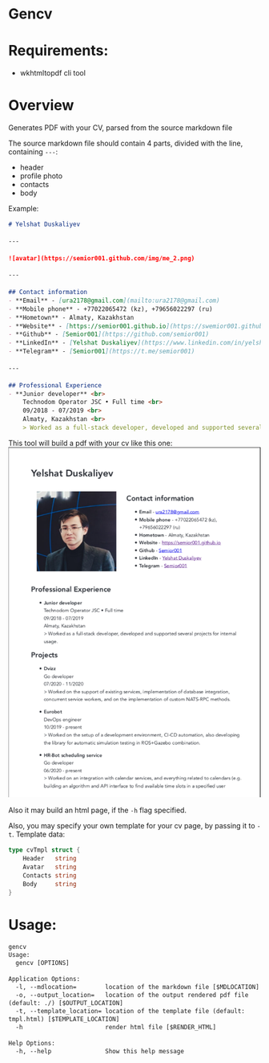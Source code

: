 # Gencv

# Requirements:
- wkhtmltopdf cli tool

# Overview
Generates PDF with your CV, parsed from the source markdown file

The source markdown file should contain 4 parts, divided with the line, containing `---`:
- header
- profile photo
- contacts
- body

Example:
```markdown
# Yelshat Duskaliyev

---

![avatar](https://semior001.github.com/img/me_2.png)

---

## Contact information
- **Email** - [ura2178@gmail.com](mailto:ura2178@gmail.com)                                   
- **Mobile phone** - +77022065472 (kz), +79656022297 (ru)                                           
- **Hometown** - Almaty, Kazakhstan                                                             
- **Website** - [https://semior001.github.io](https://swemior001.github.io)                     
- **Github** - [Semior001](https://github.com/semior001)                                      
- **LinkedIn** - [Yelshat Duskaliyev](https://www.linkedin.com/in/yelshat-duskaliev-181813139/) 
- **Telegram** - [Semior001](https://t.me/semior001)                                            

---

## Professional Experience
- **Junior developer** <br>
    Technodom Operator JSC • Full time <br>
    09/2018 - 07/2019 <br>
    Almaty, Kazakhstan <br>
    > Worked as a full-stack developer, developed and supported several projects for internal usage.

```

This tool will build a pdf with your cv like this one:
![](out.png)

Also it may build an html page, if the `-h` flag specified.

Also, you may specify your own template for your cv page, by passing it to `-t`. Template data:
```go
type cvTmpl struct {
	Header   string
	Avatar   string
	Contacts string
	Body     string
}
```

# Usage:
```text
gencv
Usage:
  gencv [OPTIONS]

Application Options:
  -l, --mdlocation=        location of the markdown file [$MDLOCATION]
  -o, --output_location=   location of the output rendered pdf file (default: ./) [$OUTPUT_LOCATION]
  -t, --template_location= location of the template file (default: tmpl.html) [$TEMPLATE_LOCATION]
  -h                       render html file [$RENDER_HTML]

Help Options:
  -h, --help               Show this help message
```
